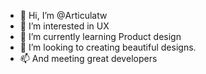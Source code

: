 - 👋 Hi, I’m @Articulatw
- 👀 I’m interested in UX 
- 🌱 I’m currently learning Product design
- 💞️ I’m looking to creating beautiful designs.
- 📫 And meeting great developers 

<!---
Articulatw/Articulatw is a ✨ special ✨ repository because its `README.md` (this file) appears on your GitHub profile.
You can click the Preview link to take a look at your changes.
--->
